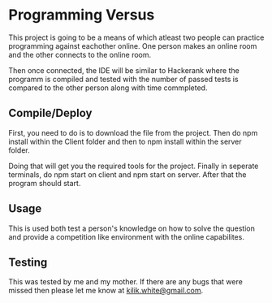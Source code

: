 # Programming Versus

This project is going to be a means of which atleast two people can practice programming against 
eachother online.  One person makes an online room and the other connects to the online room.  

Then once connected, the IDE will be similar to Hackerank where the programm is compiled and 
tested with the number of passed tests is compared to the other person along with time commpleted.

## Compile/Deploy

First, you need to do is to download the file from the project.  Then do npm install within the 
Client folder and then to npm install within the server folder.  

Doing that will get you the required tools for the project.  Finally in seperate terminals, do 
npm start on client and npm start on server. After that the program should start.

## Usage

This is used both test a person's knowledge on how to solve the question and provide a 
competition like environment with the online capabilites.

## Testing

This was tested by me and my mother.  If there are any bugs that were missed then please let me know at kilik.white@gmail.com.
